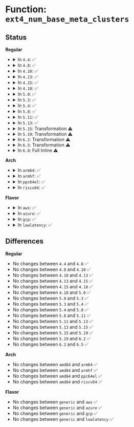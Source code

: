 # Function: <code>ext4_num_base_meta_clusters</code>

## Status
<b>Regular</b>
<ul>
<li>
<details>
<summary>In <code>4.4</code>: ✅</summary>

```c
unsigned int ext4_num_base_meta_clusters(struct super_block *sb, ext4_group_t block_group);
```

**Collision:** Unique Static

**Inline:** No

**Transformation:** False

**Instances:**

```
In fs/ext4/balloc.c (ffffffff8128f960)
Location: fs/ext4/balloc.c:819
Inline: False
Direct callers:
  - fs/ext4/balloc.c:ext4_free_clusters_after_init
  - fs/ext4/balloc.c:ext4_read_block_bitmap_nowait
```
**Symbols:**

```
ffffffff8128f960-ffffffff8128f9ee: ext4_num_base_meta_clusters (STB_LOCAL)
```
</details>
</li>
<li>
<details>
<summary>In <code>4.8</code>: ✅</summary>

```c
unsigned int ext4_num_base_meta_clusters(struct super_block *sb, ext4_group_t block_group);
```

**Collision:** Unique Static

**Inline:** No

**Transformation:** False

**Instances:**

```
In fs/ext4/balloc.c (ffffffff812bcea0)
Location: fs/ext4/balloc.c:825
Inline: False
Direct callers:
  - fs/ext4/balloc.c:ext4_read_block_bitmap_nowait
  - fs/ext4/balloc.c:ext4_free_clusters_after_init
```
**Symbols:**

```
ffffffff812bcea0-ffffffff812bcf2e: ext4_num_base_meta_clusters (STB_LOCAL)
```
</details>
</li>
<li>
<details>
<summary>In <code>4.10</code>: ✅</summary>

```c
unsigned int ext4_num_base_meta_clusters(struct super_block *sb, ext4_group_t block_group);
```

**Collision:** Unique Static

**Inline:** No

**Transformation:** False

**Instances:**

```
In fs/ext4/balloc.c (ffffffff812d24f0)
Location: fs/ext4/balloc.c:825
Inline: False
Direct callers:
  - fs/ext4/balloc.c:ext4_read_block_bitmap_nowait
  - fs/ext4/balloc.c:ext4_free_clusters_after_init
```
**Symbols:**

```
ffffffff812d24f0-ffffffff812d257e: ext4_num_base_meta_clusters (STB_LOCAL)
```
</details>
</li>
<li>
<details>
<summary>In <code>4.13</code>: ✅</summary>

```c
unsigned int ext4_num_base_meta_clusters(struct super_block *sb, ext4_group_t block_group);
```

**Collision:** Unique Static

**Inline:** No

**Transformation:** False

**Instances:**

```
In fs/ext4/balloc.c (ffffffff812e3b70)
Location: fs/ext4/balloc.c:825
Inline: False
Direct callers:
  - fs/ext4/balloc.c:ext4_read_block_bitmap_nowait
  - fs/ext4/balloc.c:ext4_free_clusters_after_init
```
**Symbols:**

```
ffffffff812e3b70-ffffffff812e3bfe: ext4_num_base_meta_clusters (STB_LOCAL)
```
</details>
</li>
<li>
<details>
<summary>In <code>4.15</code>: ✅</summary>

```c
unsigned int ext4_num_base_meta_clusters(struct super_block *sb, ext4_group_t block_group);
```

**Collision:** Unique Static

**Inline:** No

**Transformation:** False

**Instances:**

```
In fs/ext4/balloc.c (ffffffff81308560)
Location: fs/ext4/balloc.c:825
Inline: False
Direct callers:
  - fs/ext4/balloc.c:ext4_read_block_bitmap_nowait
  - fs/ext4/balloc.c:ext4_free_clusters_after_init
```
**Symbols:**

```
ffffffff81308560-ffffffff813085ee: ext4_num_base_meta_clusters (STB_LOCAL)
```
</details>
</li>
<li>
<details>
<summary>In <code>4.18</code>: ✅</summary>

```c
unsigned int ext4_num_base_meta_clusters(struct super_block *sb, ext4_group_t block_group);
```

**Collision:** Unique Static

**Inline:** No

**Transformation:** False

**Instances:**

```
In fs/ext4/balloc.c (ffffffff81336480)
Location: fs/ext4/balloc.c:834
Inline: False
Direct callers:
  - fs/ext4/balloc.c:ext4_read_block_bitmap_nowait
  - fs/ext4/balloc.c:ext4_free_clusters_after_init
```
**Symbols:**

```
ffffffff81336480-ffffffff8133650e: ext4_num_base_meta_clusters (STB_LOCAL)
```
</details>
</li>
<li>
<details>
<summary>In <code>5.0</code>: ✅</summary>

```c
unsigned int ext4_num_base_meta_clusters(struct super_block *sb, ext4_group_t block_group);
```

**Collision:** Unique Static

**Inline:** No

**Transformation:** False

**Instances:**

```
In fs/ext4/balloc.c (ffffffff8134d700)
Location: fs/ext4/balloc.c:834
Inline: False
Direct callers:
  - fs/ext4/balloc.c:ext4_read_block_bitmap_nowait
  - fs/ext4/balloc.c:ext4_free_clusters_after_init
```
**Symbols:**

```
ffffffff8134d700-ffffffff8134d78e: ext4_num_base_meta_clusters (STB_LOCAL)
```
</details>
</li>
<li>
<details>
<summary>In <code>5.3</code>: ✅</summary>

```c
unsigned int ext4_num_base_meta_clusters(struct super_block *sb, ext4_group_t block_group);
```

**Collision:** Unique Static

**Inline:** No

**Transformation:** False

**Instances:**

```
In fs/ext4/balloc.c (ffffffff813760d0)
Location: fs/ext4/balloc.c:834
Inline: False
Direct callers:
  - fs/ext4/balloc.c:ext4_read_block_bitmap_nowait
  - fs/ext4/balloc.c:ext4_free_clusters_after_init
```
**Symbols:**

```
ffffffff813760d0-ffffffff8137616b: ext4_num_base_meta_clusters (STB_LOCAL)
```
</details>
</li>
<li>
<details>
<summary>In <code>5.4</code>: ✅</summary>

```c
unsigned int ext4_num_base_meta_clusters(struct super_block *sb, ext4_group_t block_group);
```

**Collision:** Unique Static

**Inline:** No

**Transformation:** False

**Instances:**

```
In fs/ext4/balloc.c (ffffffff8138e340)
Location: fs/ext4/balloc.c:842
Inline: False
Direct callers:
  - fs/ext4/balloc.c:ext4_read_block_bitmap_nowait
  - fs/ext4/balloc.c:ext4_free_clusters_after_init
```
**Symbols:**

```
ffffffff8138e340-ffffffff8138e3db: ext4_num_base_meta_clusters (STB_LOCAL)
```
</details>
</li>
<li>
<details>
<summary>In <code>5.8</code>: ✅</summary>

```c
unsigned int ext4_num_base_meta_clusters(struct super_block *sb, ext4_group_t block_group);
```

**Collision:** Unique Static

**Inline:** No

**Transformation:** False

**Instances:**

```
In fs/ext4/balloc.c (ffffffff813d9860)
Location: fs/ext4/balloc.c:844
Inline: False
Direct callers:
  - fs/ext4/balloc.c:ext4_init_block_bitmap
  - fs/ext4/balloc.c:ext4_num_overhead_clusters
```
**Symbols:**

```
ffffffff813d9860-ffffffff813d98ee: ext4_num_base_meta_clusters (STB_LOCAL)
```
</details>
</li>
<li>
<details>
<summary>In <code>5.11</code>: ✅</summary>

```c
unsigned int ext4_num_base_meta_clusters(struct super_block *sb, ext4_group_t block_group);
```

**Collision:** Unique Static

**Inline:** No

**Transformation:** False

**Instances:**

```
In fs/ext4/balloc.c (ffffffff813eb510)
Location: fs/ext4/balloc.c:870
Inline: False
Direct callers:
  - fs/ext4/balloc.c:ext4_init_block_bitmap
  - fs/ext4/balloc.c:ext4_num_overhead_clusters
```
**Symbols:**

```
ffffffff813eb510-ffffffff813eb59e: ext4_num_base_meta_clusters (STB_LOCAL)
```
</details>
</li>
<li>
<details>
<summary>In <code>5.13</code>: ✅</summary>

```c
unsigned int ext4_num_base_meta_clusters(struct super_block *sb, ext4_group_t block_group);
```

**Collision:** Unique Static

**Inline:** No

**Transformation:** False

**Instances:**

```
In fs/ext4/balloc.c (ffffffff813f1a50)
Location: fs/ext4/balloc.c:870
Inline: False
Direct callers:
  - fs/ext4/balloc.c:ext4_init_block_bitmap
  - fs/ext4/balloc.c:ext4_num_overhead_clusters
```
**Symbols:**

```
ffffffff813f1a50-ffffffff813f1adf: ext4_num_base_meta_clusters (STB_LOCAL)
```
</details>
</li>
<li>
<details>
<summary>In <code>5.15</code>: Transformation ⚠️</summary>

```c
unsigned int ext4_num_base_meta_clusters(struct super_block *sb, ext4_group_t block_group);
```

**Collision:** Unique Static

**Inline:** No

**Transformation:** True

**Instances:**

```
In fs/ext4/balloc.c (0)
Location: fs/ext4/balloc.c:876
Inline: False
Direct callers:
  - fs/ext4/balloc.c:ext4_init_block_bitmap
  - fs/ext4/balloc.c:ext4_num_overhead_clusters
```
**Symbols:**

```
ffffffff81443aa0-ffffffff81443b40: ext4_num_base_meta_clusters (STB_LOCAL)
ffffffff81cc8b99-ffffffff81cc8bba: ext4_num_base_meta_clusters.cold (STB_LOCAL)
```
</details>
</li>
<li>
<details>
<summary>In <code>5.19</code>: Transformation ⚠️</summary>

```c
unsigned int ext4_num_base_meta_clusters(struct super_block *sb, ext4_group_t block_group);
```

**Collision:** Unique Static

**Inline:** No

**Transformation:** True

**Instances:**

```
In fs/ext4/balloc.c (0)
Location: fs/ext4/balloc.c:877
Inline: False
Direct callers:
  - fs/ext4/balloc.c:ext4_init_block_bitmap
  - fs/ext4/balloc.c:ext4_num_overhead_clusters
```
**Symbols:**

```
ffffffff814bf970-ffffffff814bfa1b: ext4_num_base_meta_clusters (STB_LOCAL)
ffffffff81e7b8e2-ffffffff81e7b903: ext4_num_base_meta_clusters.cold (STB_LOCAL)
```
</details>
</li>
<li>
<details>
<summary>In <code>6.2</code>: Transformation ⚠️</summary>

```c
unsigned int ext4_num_base_meta_clusters(struct super_block *sb, ext4_group_t block_group);
```

**Collision:** Unique Static

**Inline:** No

**Transformation:** True

**Instances:**

```
In fs/ext4/balloc.c (0)
Location: fs/ext4/balloc.c:877
Inline: False
Direct callers:
  - fs/ext4/balloc.c:ext4_init_block_bitmap
  - fs/ext4/balloc.c:ext4_num_overhead_clusters
```
**Symbols:**

```
ffffffff81557920-ffffffff815579cb: ext4_num_base_meta_clusters (STB_LOCAL)
ffffffff8206c073-ffffffff8206c094: ext4_num_base_meta_clusters.cold (STB_LOCAL)
```
</details>
</li>
<li>
<details>
<summary>In <code>6.5</code>: Transformation ⚠️</summary>

```c
unsigned int ext4_num_base_meta_clusters(struct super_block *sb, ext4_group_t block_group);
```

**Collision:** Unique Static

**Inline:** No

**Transformation:** True

**Instances:**

```
In fs/ext4/balloc.c (0)
Location: fs/ext4/balloc.c:919
Inline: False
Direct callers:
  - fs/ext4/balloc.c:ext4_init_block_bitmap
  - fs/ext4/balloc.c:ext4_num_overhead_clusters
```
**Symbols:**

```
ffffffff8158f660-ffffffff8158f725: ext4_num_base_meta_clusters (STB_LOCAL)
ffffffff820ebebb-ffffffff820ebedc: ext4_num_base_meta_clusters.cold (STB_LOCAL)
```
</details>
</li>
<li>
<details>
<summary>In <code>6.8</code>: Full Inline ⚠️</summary>

**Collision:** Unique Static

**Inline:** Full

**Transformation:** False

**Instances:**

```
In fs/ext4/balloc.c (ffffffff815c8589)
Location: fs/ext4/balloc.c:949
Inline: True
Inline callers:
  - fs/ext4/balloc.c:ext4_init_block_bitmap
  - fs/ext4/balloc.c:ext4_num_overhead_clusters
```
</details>
</li>
</ul>
<b>Arch</b>
<ul>
<li>
<details>
<summary>In <code>arm64</code>: ✅</summary>

```c
unsigned int ext4_num_base_meta_clusters(struct super_block *sb, ext4_group_t block_group);
```

**Collision:** Unique Static

**Inline:** No

**Transformation:** False

**Instances:**

```
In fs/ext4/balloc.c (ffff800010460550)
Location: fs/ext4/balloc.c:842
Inline: False
Direct callers:
  - fs/ext4/balloc.c:ext4_read_block_bitmap_nowait
  - fs/ext4/balloc.c:ext4_free_clusters_after_init
```
**Symbols:**

```
ffff800010460550-ffff800010460600: ext4_num_base_meta_clusters (STB_LOCAL)
```
</details>
</li>
<li>
<details>
<summary>In <code>armhf</code>: ✅</summary>

```c
unsigned int ext4_num_base_meta_clusters(struct super_block *sb, ext4_group_t block_group);
```

**Collision:** Unique Static

**Inline:** No

**Transformation:** False

**Instances:**

```
In fs/ext4/balloc.c (c0620d48)
Location: fs/ext4/balloc.c:842
Inline: False
Direct callers:
  - fs/ext4/balloc.c:ext4_read_block_bitmap_nowait
  - fs/ext4/balloc.c:ext4_free_clusters_after_init
```
**Symbols:**

```
c0620d48-c0620de4: ext4_num_base_meta_clusters (STB_LOCAL)
```
</details>
</li>
<li>
<details>
<summary>In <code>ppc64el</code>: ✅</summary>

```c
unsigned int ext4_num_base_meta_clusters(struct super_block *sb, ext4_group_t block_group);
```

**Collision:** Unique Static

**Inline:** No

**Transformation:** False

**Instances:**

```
In fs/ext4/balloc.c (c00000000057ca30)
Location: fs/ext4/balloc.c:842
Inline: False
Direct callers:
  - fs/ext4/balloc.c:ext4_read_block_bitmap_nowait
  - fs/ext4/balloc.c:ext4_free_clusters_after_init
```
**Symbols:**

```
c00000000057ca30-c00000000057cb88: ext4_num_base_meta_clusters (STB_LOCAL)
```
</details>
</li>
<li>
<details>
<summary>In <code>riscv64</code>: ✅</summary>

```c
unsigned int ext4_num_base_meta_clusters(struct super_block *sb, ext4_group_t block_group);
```

**Collision:** Unique Static

**Inline:** No

**Transformation:** False

**Instances:**

```
In fs/ext4/balloc.c (ffffffe0002efacc)
Location: fs/ext4/balloc.c:842
Inline: False
Direct callers:
  - fs/ext4/balloc.c:ext4_read_block_bitmap_nowait
  - fs/ext4/balloc.c:ext4_free_clusters_after_init
```
**Symbols:**

```
ffffffe0002efacc-ffffffe0002efb6c: ext4_num_base_meta_clusters (STB_LOCAL)
```
</details>
</li>
</ul>
<b>Flavor</b>
<ul>
<li>
<details>
<summary>In <code>aws</code>: ✅</summary>

```c
unsigned int ext4_num_base_meta_clusters(struct super_block *sb, ext4_group_t block_group);
```

**Collision:** Unique Static

**Inline:** No

**Transformation:** False

**Instances:**

```
In fs/ext4/balloc.c (ffffffff81386920)
Location: fs/ext4/balloc.c:842
Inline: False
Direct callers:
  - fs/ext4/balloc.c:ext4_read_block_bitmap_nowait
  - fs/ext4/balloc.c:ext4_free_clusters_after_init
```
**Symbols:**

```
ffffffff81386920-ffffffff813869bb: ext4_num_base_meta_clusters (STB_LOCAL)
```
</details>
</li>
<li>
<details>
<summary>In <code>azure</code>: ✅</summary>

```c
unsigned int ext4_num_base_meta_clusters(struct super_block *sb, ext4_group_t block_group);
```

**Collision:** Unique Static

**Inline:** No

**Transformation:** False

**Instances:**

```
In fs/ext4/balloc.c (ffffffff813773b0)
Location: fs/ext4/balloc.c:842
Inline: False
Direct callers:
  - fs/ext4/balloc.c:ext4_read_block_bitmap_nowait
  - fs/ext4/balloc.c:ext4_free_clusters_after_init
```
**Symbols:**

```
ffffffff813773b0-ffffffff8137744b: ext4_num_base_meta_clusters (STB_LOCAL)
```
</details>
</li>
<li>
<details>
<summary>In <code>gcp</code>: ✅</summary>

```c
unsigned int ext4_num_base_meta_clusters(struct super_block *sb, ext4_group_t block_group);
```

**Collision:** Unique Static

**Inline:** No

**Transformation:** False

**Instances:**

```
In fs/ext4/balloc.c (ffffffff813843f0)
Location: fs/ext4/balloc.c:842
Inline: False
Direct callers:
  - fs/ext4/balloc.c:ext4_read_block_bitmap_nowait
  - fs/ext4/balloc.c:ext4_free_clusters_after_init
```
**Symbols:**

```
ffffffff813843f0-ffffffff8138448b: ext4_num_base_meta_clusters (STB_LOCAL)
```
</details>
</li>
<li>
<details>
<summary>In <code>lowlatency</code>: ✅</summary>

```c
unsigned int ext4_num_base_meta_clusters(struct super_block *sb, ext4_group_t block_group);
```

**Collision:** Unique Static

**Inline:** No

**Transformation:** False

**Instances:**

```
In fs/ext4/balloc.c (ffffffff81397f70)
Location: fs/ext4/balloc.c:842
Inline: False
Direct callers:
  - fs/ext4/balloc.c:ext4_read_block_bitmap_nowait
  - fs/ext4/balloc.c:ext4_free_clusters_after_init
```
**Symbols:**

```
ffffffff81397f70-ffffffff8139800b: ext4_num_base_meta_clusters (STB_LOCAL)
```
</details>
</li>
</ul>

## Differences
<b>Regular</b>
<ul>
<li>
No changes between <code>4.4</code> and <code>4.8</code> ✅
</li>
<li>
No changes between <code>4.8</code> and <code>4.10</code> ✅
</li>
<li>
No changes between <code>4.10</code> and <code>4.13</code> ✅
</li>
<li>
No changes between <code>4.13</code> and <code>4.15</code> ✅
</li>
<li>
No changes between <code>4.15</code> and <code>4.18</code> ✅
</li>
<li>
No changes between <code>4.18</code> and <code>5.0</code> ✅
</li>
<li>
No changes between <code>5.0</code> and <code>5.3</code> ✅
</li>
<li>
No changes between <code>5.3</code> and <code>5.4</code> ✅
</li>
<li>
No changes between <code>5.4</code> and <code>5.8</code> ✅
</li>
<li>
No changes between <code>5.8</code> and <code>5.11</code> ✅
</li>
<li>
No changes between <code>5.11</code> and <code>5.13</code> ✅
</li>
<li>
No changes between <code>5.13</code> and <code>5.15</code> ✅
</li>
<li>
No changes between <code>5.15</code> and <code>5.19</code> ✅
</li>
<li>
No changes between <code>5.19</code> and <code>6.2</code> ✅
</li>
<li>
No changes between <code>6.2</code> and <code>6.5</code> ✅
</li>
</ul>
<b>Arch</b>
<ul>
<li>
No changes between <code>amd64</code> and <code>arm64</code> ✅
</li>
<li>
No changes between <code>amd64</code> and <code>armhf</code> ✅
</li>
<li>
No changes between <code>amd64</code> and <code>ppc64el</code> ✅
</li>
<li>
No changes between <code>amd64</code> and <code>riscv64</code> ✅
</li>
</ul>
<b>Flavor</b>
<ul>
<li>
No changes between <code>generic</code> and <code>aws</code> ✅
</li>
<li>
No changes between <code>generic</code> and <code>azure</code> ✅
</li>
<li>
No changes between <code>generic</code> and <code>gcp</code> ✅
</li>
<li>
No changes between <code>generic</code> and <code>lowlatency</code> ✅
</li>
</ul>
